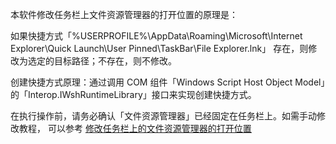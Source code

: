 ﻿本软件修改任务栏上文件资源管理器的打开位置的原理是：

如果快捷方式「%USERPROFILE%\AppData\Roaming\Microsoft\Internet Explorer\Quick Launch\User Pinned\TaskBar\File Explorer.lnk」
存在，则修改为选定的目标路径；不存在，则不修改。

创建快捷方式原理：通过调用 COM 组件「Windows Script Host Object Model」的「Interop.IWshRuntimeLibrary」接口来实现创建快捷方式。

在执行操作前，请务必确认「文件资源管理器」已经固定在任务栏上。如需手动修改教程，
可以参考 [修改任务栏上的文件资源管理器的打开位置]( https://668000.xyz/archives/21/)
